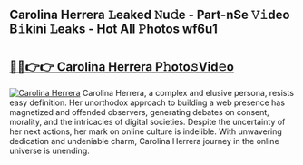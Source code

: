 ## Carolina Herrera 𝙻eaked 𝙽u𝚍e - Part-nSe 𝚅𝚒deo B𝚒kini 𝙻eaks - Hot All 𝙿hotos wf6u1

# <h2><a href="http://ld40ae.urlbe.top/?page=Carolina+Herrera">🔗🔗👉👉 Carolina Herrera P𝚑oto𝚜Vid𝚎o</a></h2>

[![Carolina Herrera](https://i.imgur.com/eBuTRDB.gif)](http://ld40ae.urlbe.top/?page=Carolina+Herrera)
Carolina Herrera, a complex and elusive persona, resists easy definition. Her unorthodox approach to building a web presence has magnetized and offended observers, generating debates on consent, morality, and the intricacies of digital societies. Despite the uncertainty of her next actions, her mark on online culture is indelible. With unwavering dedication and undeniable charm, Carolina Herrera journey in the online universe is unending.
